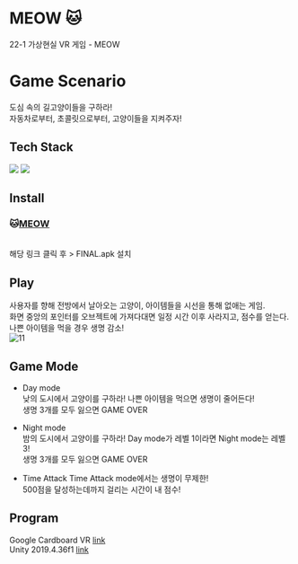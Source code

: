 # MEOW 🐱
22-1 가상현실 VR 게임 - MEOW

# Game Scenario
도심 속의 길고양이들을 구하라! <br>
자동차로부터, 초콜릿으로부터, 고양이들을 지켜주자! <br>

## Tech Stack
<img src="https://img.shields.io/badge/unity-%23000000.svg?style=for-the-badge&logo=unity&logoColor=white"/> <img src="https://img.shields.io/badge/c%23-%23239120.svg?style=for-the-badge&logo=c-sharp&logoColor=white"/>
<br>

## Install
### 🐱[MEOW](https://drive.google.com/drive/folders/1d2MBTOgFrdRe1A0w2y3Orud0d3N3Us4D?usp=sharing)
<br>
해당 링크 클릭 후 > FINAL.apk 설치
<br>

## Play
사용자를 향해 전방에서 날아오는 고양이, 아이템들을 시선을 통해 없애는 게임.<br>
화면 중앙의 포인터를 오브젝트에 가져다대면 일정 시간 이후 사라지고, 점수를 얻는다.<br>
나쁜 아이템을 먹을 경우 생명 감소!<br>
![11](https://user-images.githubusercontent.com/61587396/173175782-327c3f3f-cc65-4342-88d1-9be4f15734d6.png)


## Game Mode
- Day mode <br>
  낮의 도시에서 고양이를 구하라! 나쁜 아이템을 먹으면 생명이 줄어든다!<br>
  생명 3개를 모두 잃으면 GAME OVER<br>
  
- Night mode<br>
  밤의 도시에서 고양이를 구하라! Day mode가 레벨 1이라면 Night mode는 레벨 3!<br>
  생명 3개를 모두 잃으면 GAME OVER<br>
  
- Time Attack 
  Time Attack mode에서는 생명이 무제한!<br>
  500점을 달성하는데까지 걸리는 시간이 내 점수! <br>



## Program
Google Cardboard VR [link](https://arvr.google.com/cardboard/)<br>
Unity 2019.4.36f1 [link](https://unity.com/kr)

